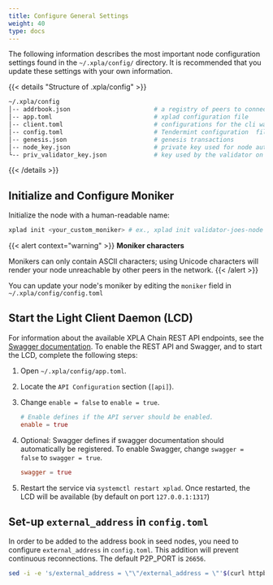 ```yaml
---
title: Configure General Settings
weight: 40
type: docs
---
```


The following information describes the most important node configuration settings found in the `~/.xpla/config/` directory. It is recommended that you update these settings with your own information.

{{< details "Structure of .xpla/config" >}}
```bash
~/.xpla/config
│-- addrbook.json                       # a registry of peers to connect to
│-- app.toml                            # xplad configuration file
│-- client.toml                         # configurations for the cli wallet (ex xplacli)
│-- config.toml                         # Tendermint configuration  file
│-- genesis.json                        # genesis transactions
│-- node_key.json                       # private key used for node authentication in the p2p protocol (its corresponding public key is the nodeid)
└-- priv_validator_key.json             # key used by the validator on the node to sign blocks
```
{{< /details >}}

## Initialize and Configure Moniker

Initialize the node with a human-readable name:

```bash
xplad init <your_custom_moniker> # ex., xplad init validator-joes-node
```

{{< alert context="warning" >}}
**Moniker characters**

Monikers can only contain ASCII characters; using Unicode characters will render your node unreachable by other peers in the network.
{{< /alert >}}

You can update your node's moniker by editing the `moniker` field in `~/.xpla/config/config.toml`

## Start the Light Client Daemon (LCD)

For information about the available XPLA Chain REST API endpoints, see the [Swagger documentation](https://cube-lcd.xpla.dev/swagger/). To enable the REST API and Swagger, and to start the LCD, complete the following steps:

1. Open `~/.xpla/config/app.toml`.

2. Locate the `API Configuration` section (`[api]`).

3. Change `enable = false` to `enable = true`.

   ```toml
   # Enable defines if the API server should be enabled.
   enable = true

4. Optional: Swagger defines if swagger documentation should automatically be registered. To enable Swagger, change `swagger = false` to `swagger = true`.

   ```toml
   swagger = true
   ```

5. Restart the service via `systemctl restart xplad`. Once restarted, the LCD will be available (by default on port `127.0.0.1:1317`)

## Set-up `external_address` in `config.toml`

In order to be added to the address book in seed nodes, you need to configure `external_address` in `config.toml`. This addition will prevent continuous reconnections. The default P2P_PORT is `26656`.

```sh
sed -i -e 's/external_address = \"\"/external_address = \"'$(curl httpbin.org/ip | jq -r .origin)':26656\"/g' ~/.xpla/config/config.toml
```
